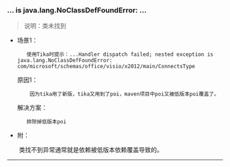 ### ... is java.lang.NoClassDefFoundError: ...

>说明：类未找到
 * 场景1： 
    ```
       使用Tika时提示：...Handler dispatch failed; nested exception is java.lang.NoClassDefFoundError: com/microsoft/schemas/office/visio/x2012/main/ConnectsType
    ```
    原因1：    
    ```
        因为tika用了新版，tika又用到了poi，maven项目中poi又被低版本poi覆盖了。
    ```
    解决方案：
     ```
        排除掉低版本poi
     ```
    
 * 附： 

    ​	类找不到异常通常就是依赖被低版本依赖覆盖导致的。
- - -